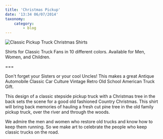 ```yaml
---
title: 'Christmas Pickup'
date: '13:34 06/07/2014'
taxonomy:
    category:
        - blog
---
```


![Classic Pickup Truck Christmas Shirts](image://rocketlauncher/pages/blog/art_pickup_christmas_shirt.jpg)

Shirts for Classic Truck Fans in 10 different colors.  Available for Men, Women, and Children.

===

Don't forget your Sisters or your cool Uncles!  This makes a great Antique Automobile Classic Car Culture Vintage Retro Old School American Truck Gift.

This design of a classic stepside pickup truck with a Christmas tree in the back sets the scene for a good old fashioned Country Christmas.   This shirt will bring back memories of hauling a fresh cut pine tree in the old family pickup truck, over the river and through the woods. 

We admire the men and women who restore old trucks and know how to keep them running.  So we make art to celebrate the people who keep classic trucks on the road.